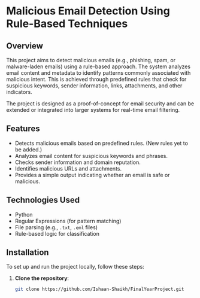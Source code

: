 # Malicious Email Detection Using Rule-Based Techniques

## Overview
This project aims to detect malicious emails (e.g., phishing, spam, or malware-laden emails) using a rule-based approach. The system analyzes email content and metadata to identify patterns commonly associated with malicious intent. This is achieved through predefined rules that check for suspicious keywords, sender information, links, attachments, and other indicators.

The project is designed as a proof-of-concept for email security and can be extended or integrated into larger systems for real-time email filtering.

## Features
- Detects malicious emails based on predefined rules. (New rules yet to be added.)
- Analyzes email content for suspicious keywords and phrases.
- Checks sender information and domain reputation.
- Identifies malicious URLs and attachments.
- Provides a simple output indicating whether an email is safe or malicious.

## Technologies Used
- Python
- Regular Expressions (for pattern matching)
- File parsing (e.g., `.txt`, `.eml` files)
- Rule-based logic for classification

## Installation
To set up and run the project locally, follow these steps:

1. **Clone the repository**:
   ```bash
   git clone https://github.com/Ishaan-Shaikh/FinalYearProject.git

